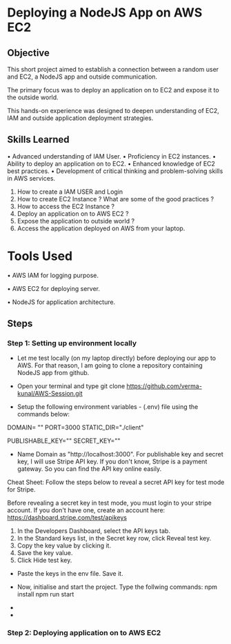 # Deploying a NodeJS App on AWS EC2


## Objective

This short project aimed to establish a connection between a random user and EC2, a NodeJS app and outside communication. 

The primary focus was to  deploy an application on to EC2 and expose it to the outside world. 

This hands-on experience was designed to deepen understanding of EC2, IAM and outside application deployment strategies.


## Skills Learned

•	Advanced understanding of IAM User.
•	Proficiency in EC2 instances.
•	Ability to deploy an application on to EC2.
•	Enhanced knowledge of EC2 best practices.
•	Development of critical thinking and problem-solving skills in AWS services.

1. How to create a IAM USER and Login 
2. How to create EC2 Instance ? What are some of the good practices ?
3. How to access the EC2 Instance ?
4. Deploy an application on to AWS EC2 ?
5. Expose the application to outside world ?
6. Access the application deployed on AWS from your laptop.

# Tools Used

•	AWS IAM for logging purpose.

•	AWS EC2 for deploying server.

•	NodeJS for application architecture.


## Steps


### Step 1: Setting up environment locally

- Let me test locally (on my laptop directly) before deploying our app to AWS. For that reason, I am going to clone a repository containing NodeJS app from github. 

- Open your terminal and type git clone https://github.com/verma-kunal/AWS-Session.git

- Setup the following environment variables - (.env) file using the commands below:

DOMAIN= ""
PORT=3000
STATIC_DIR="./client"

PUBLISHABLE_KEY=""
SECRET_KEY=""

- Name Domain as "http://localhost:3000". For publishable key and secret key, I will use Stripe API key. If you don't know, Stripe is a payment gateway. So you can find the API key online easily. 

Cheat Sheet: Follow the steps below to reveal a secret API key for test mode for Stripe.

Before revealing a secret key in test mode, you must login to your stripe account. If you don't have one, create an account here: https://dashboard.stripe.com/test/apikeys 

1. In the Developers Dashboard, select the API keys tab.
2. In the Standard keys list, in the Secret key row, click Reveal test key.
3. Copy the key value by clicking it.
4. Save the key value.
5. Click Hide test key.

- Paste the keys in the env file. Save it. 

- Now, initialise and start the project. Type the follwing commands:
npm install
npm run start

- 

- 

### Step 2: Deploying application on to AWS EC2
